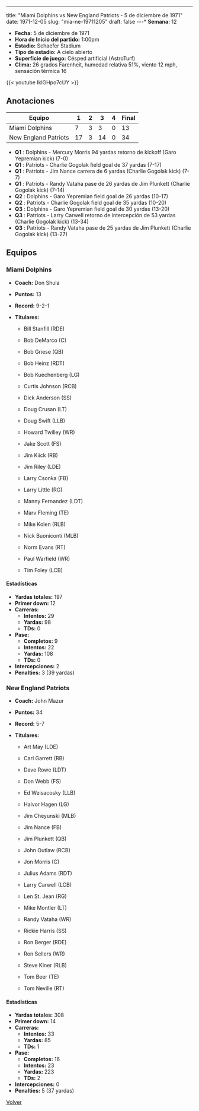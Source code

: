 ---
title: "Miami Dolphins vs New England Patriots - 5 de diciembre de 1971"
date: 1971-12-05
slug: "mia-ne-19711205"
draft: false
---* **Semana:** 12
* **Fecha:** 5 de diciembre de 1971
* **Hora de Inicio del partido:** 1:00pm
* **Estadio:** Schaefer Stadium
* **Tipo de estadio:** A cielo abierto
* **Superficie de juego:** Césped artificial (AstroTurf)
* **Clima:** 26 grados Farenheit, humedad relativa 51%, viento 12 mph, sensación térmica 16

{{< youtube IklGHpo7cUY >}}


## Anotaciones
| Equipo | 1 | 2 | 3 | 4 | Final |
|--------|---|---|---|---|-------|
| Miami Dolphins  | 7 | 3 | 3 | 0  | 13 |
| New England Patriots  | 17 | 3 | 14 | 0  | 34 |
* **Q1** : Dolphins - Mercury Morris 94 yardas retorno de kickoff (Garo Yepremian kick) (7-0)
* **Q1** : Patriots - Charlie Gogolak field goal de 37 yardas (7-17)
* **Q1** : Patriots - Jim Nance carrera de 6 yardas (Charlie Gogolak kick) (7-7)
* **Q1** : Patriots - Randy Vataha pase de 26 yardas de Jim Plunkett (Charlie Gogolak kick) (7-14)
* **Q2** : Dolphins - Garo Yepremian field goal de 26 yardas (10-17)
* **Q2** : Patriots - Charlie Gogolak field goal de 35 yardas (10-20)
* **Q3** : Dolphins - Garo Yepremian field goal de 30 yardas (13-20)
* **Q3** : Patriots - Larry Carwell retorno de intercepción de 53 yardas (Charlie Gogolak kick) (13-34)
* **Q3** : Patriots - Randy Vataha pase de 25 yardas de Jim Plunkett (Charlie Gogolak kick) (13-27)


## Equipos


### Miami Dolphins
* **Coach:** Don Shula
* **Puntos:** 13
* **Record:** 9-2-1
* **Titulares:** 

  * Bill Stanfill (RDE) 

  * Bob DeMarco (C) 

  * Bob Griese (QB) 

  * Bob Heinz (RDT) 

  * Bob Kuechenberg (LG) 

  * Curtis Johnson (RCB) 

  * Dick Anderson (SS) 

  * Doug Crusan (LT) 

  * Doug Swift (LLB) 

  * Howard Twilley (WR) 

  * Jake Scott (FS) 

  * Jim Kiick (RB) 

  * Jim Riley (LDE) 

  * Larry Csonka (FB) 

  * Larry Little (RG) 

  * Manny Fernandez (LDT) 

  * Marv Fleming (TE) 

  * Mike Kolen (RLB) 

  * Nick Buoniconti (MLB) 

  * Norm Evans (RT) 

  * Paul Warfield (WR) 

  * Tim Foley (LCB) 

#### Estadísticas
* **Yardas totales:** 197
* **Primer down:** 12
* **Carreras:**
  * **Intentos:** 29
  * **Yardas:** 98
  * **TDs:** 0
* **Pase:**
  * **Completos:** 9
  * **Intentos:** 22
  * **Yardas:** 108
  * **TDs:** 0
* **Intercepciones:** 2
* **Penalties:** 3 (39 yardas)

### New England Patriots
* **Coach:** John Mazur
* **Puntos:** 34
* **Record:** 5-7
* **Titulares:** 

  * Art May (LDE) 

  * Carl Garrett (RB) 

  * Dave Rowe (LDT) 

  * Don Webb (FS) 

  * Ed Weisacosky (LLB) 

  * Halvor Hagen (LG) 

  * Jim Cheyunski (MLB) 

  * Jim Nance (FB) 

  * Jim Plunkett (QB) 

  * John Outlaw (RCB) 

  * Jon Morris (C) 

  * Julius Adams (RDT) 

  * Larry Carwell (LCB) 

  * Len St. Jean (RG) 

  * Mike Montler (LT) 

  * Randy Vataha (WR) 

  * Rickie Harris (SS) 

  * Ron Berger (RDE) 

  * Ron Sellers (WR) 

  * Steve Kiner (RLB) 

  * Tom Beer (TE) 

  * Tom Neville (RT) 

#### Estadísticas
* **Yardas totales:** 308
* **Primer down:** 14
* **Carreras:**
  * **Intentos:** 33
  * **Yardas:** 85
  * **TDs:** 1
* **Pase:**
  * **Completos:** 16
  * **Intentos:** 23
  * **Yardas:** 223
  * **TDs:** 2
* **Intercepciones:** 0
* **Penalties:** 5 (37 yardas)


[Volver](/historia/1971)
